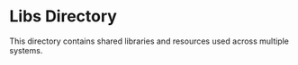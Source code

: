# Libs Directory

This directory contains shared libraries and resources used across multiple systems.
